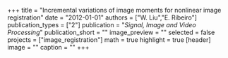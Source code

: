+++
title = "Incremental variations of image moments for nonlinear image registration"
date = "2012-01-01"
authors = ["W. Liu","E. Ribeiro"]
publication_types = ["2"]
publication = "_Signal, Image and Video Processing_"
publication_short = ""
image_preview = ""
selected = false
projects = ["image_registration"]
math = true
highlight = true
[header]
image = ""
caption = ""
+++

